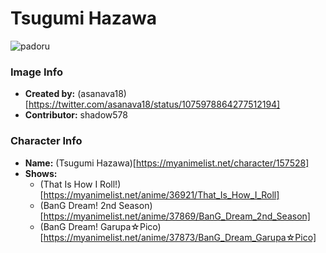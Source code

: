# Tsugumi Hazawa

![padoru](https://raw.githubusercontent.com/shadow578/Padoru-Padoru/master/Padoru/bang-dream/bang-dream-tsugumi-hazawa.png "Tsugumi Hazawa")

### Image Info
* **Created by:**    (asanava18)[https://twitter.com/asanava18/status/1075978864277512194]
* **Contributor:**   shadow578

### Character Info
* **Name:**   (Tsugumi Hazawa)[https://myanimelist.net/character/157528]
* **Shows:**
  * (That Is How I Roll!)[https://myanimelist.net/anime/36921/That_Is_How_I_Roll]
  * (BanG Dream! 2nd Season)[https://myanimelist.net/anime/37869/BanG_Dream_2nd_Season]
  * (BanG Dream! Garupa☆Pico)[https://myanimelist.net/anime/37873/BanG_Dream_Garupa☆Pico]
